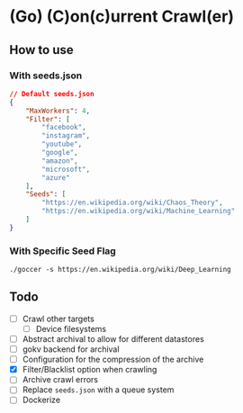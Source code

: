 # (Go) (C)on(c)urrent Crawl(er)

## How to use

### With seeds.json

```JSON
// Default seeds.json
{
	"MaxWorkers": 4,
	"Filter": [
		"facebook",
		"instagram",
		"youtube",
		"google",
		"amazon",
		"microsoft",
		"azure"
	],
	"Seeds": [
		"https://en.wikipedia.org/wiki/Chaos_Theory",
		"https://en.wikipedia.org/wiki/Machine_Learning"
	]
}
```

### With Specific Seed Flag

```./goccer -s https://en.wikipedia.org/wiki/Deep_Learning```

## Todo
* [ ] Crawl other targets
	* [ ] Device filesystems
* [ ] Abstract archival to allow for different datastores
* [ ] gokv backend for archival
* [ ] Configuration for the compression of the archive
* [X] Filter/Blacklist option when crawling
* [ ] Archive crawl errors
* [ ] Replace ```seeds.json``` with a queue system
* [ ] Dockerize
